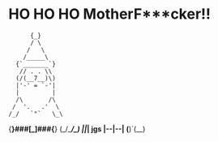 # HO HO HO MotherF***cker!!


          {_}
          / \
         /   \
        /_____\
      {`_______`}
       // . . \\
      (/(__7__)\)
      |'-' = `-'|
      |         |
      /\       /\
     /  '.   .'  \
    /_/   `"`   \_\
   {__}###[_]###{__}
   (_/\_________/\_)
       |___|___|
  jgs   |--|--|
       (__)`(__)
